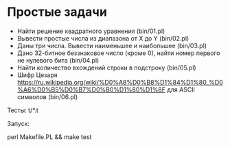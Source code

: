  Простые задачи
=================================

* Найти решение квадратного уравнения (bin/01.pl)
* Вывести простые числа из диапазона от X до Y (bin/02.pl)
* Даны три числа. Вывести наименьшее и наибольшее  (bin/03.pl)
* Дано 32-битное беззнаковое число (кроме 0), найти номер первого не нулевого бита (bin/04.pl) 
* Найти количество вхождений строки в подстроку (bin/05.pl)
* Шифр Цезаря https://ru.wikipedia.org/wiki/%D0%A8%D0%B8%D1%84%D1%80_%D0%A6%D0%B5%D0%B7%D0%B0%D1%80%D1%8F для ASCII символов (bin/06.pl)

Тесты:
t/*.t

Запуск:

perl Makefile.PL && make test